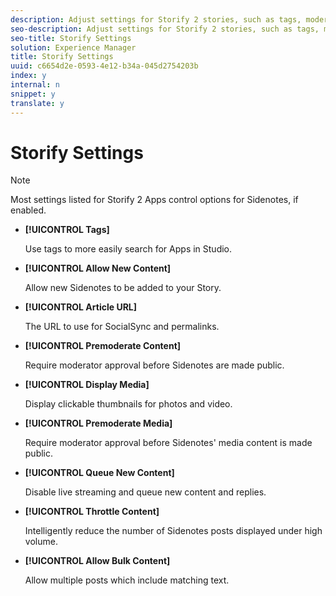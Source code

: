 ```yaml
---
description: Adjust settings for Storify 2 stories, such as tags, moderation, and allowed content.
seo-description: Adjust settings for Storify 2 stories, such as tags, moderation, and allowed content.
seo-title: Storify Settings
solution: Experience Manager
title: Storify Settings
uuid: c6654d2e-0593-4e12-b34a-045d2754203b
index: y
internal: n
snippet: y
translate: y
---
```


# Storify Settings


>[!NOTE]
>
>Most settings listed for Storify 2 Apps control options for Sidenotes, if enabled.


* **[!UICONTROL  Tags]**

  Use tags to more easily search for Apps in Studio.

* **[!UICONTROL  Allow New Content]**

  Allow new Sidenotes to be added to your Story.

* **[!UICONTROL  Article URL]**

  The URL to use for SocialSync and permalinks.

* **[!UICONTROL  Premoderate Content]**

  Require moderator approval before Sidenotes are made public.

* **[!UICONTROL  Display Media]**

  Display clickable thumbnails for photos and video.

* **[!UICONTROL  Premoderate Media]** 

  Require moderator approval before Sidenotes' media content is made public.

* **[!UICONTROL  Queue New Content]**

  Disable live streaming and queue new content and replies.

* **[!UICONTROL  Throttle Content]** 

  Intelligently reduce the number of Sidenotes posts displayed under high volume.

* **[!UICONTROL  Allow Bulk Content]**

  Allow multiple posts which include matching text.

